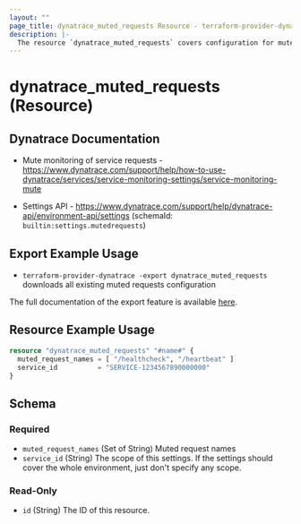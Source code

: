 ```yaml
---
layout: ""
page_title: dynatrace_muted_requests Resource - terraform-provider-dynatrace"
description: |-
  The resource `dynatrace_muted_requests` covers configuration for muted requests
---
```


# dynatrace_muted_requests (Resource)

## Dynatrace Documentation

- Mute monitoring of service requests - https://www.dynatrace.com/support/help/how-to-use-dynatrace/services/service-monitoring-settings/service-monitoring-mute 

- Settings API - https://www.dynatrace.com/support/help/dynatrace-api/environment-api/settings (schemaId: `builtin:settings.mutedrequests`)

## Export Example Usage

- `terraform-provider-dynatrace -export dynatrace_muted_requests` downloads all existing muted requests configuration

The full documentation of the export feature is available [here](https://registry.terraform.io/providers/dynatrace-oss/dynatrace/latest/docs/guides/export-v2).

## Resource Example Usage

```terraform
resource "dynatrace_muted_requests" "#name#" {
  muted_request_names = [ "/healthcheck", "/heartbeat" ]
  service_id          = "SERVICE-1234567890000000"
}
```

<!-- schema generated by tfplugindocs -->
## Schema

### Required

- `muted_request_names` (Set of String) Muted request names
- `service_id` (String) The scope of this settings. If the settings should cover the whole environment, just don't specify any scope.

### Read-Only

- `id` (String) The ID of this resource.
 